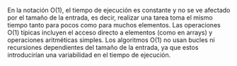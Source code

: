 En la notación O(1), el tiempo de ejecución es constante y no se ve afectado por el tamaño de la entrada, es decir, realizar una tarea toma el mismo tiempo tanto para pocos como para muchos elementos. Las operaciones O(1) típicas incluyen el acceso directo a elementos (como en arrays) y operaciones aritméticas simples. Los algoritmos O(1) no usan bucles ni recursiones dependientes del tamaño de la entrada, ya que estos introducirían una variabilidad en el tiempo de ejecución.
